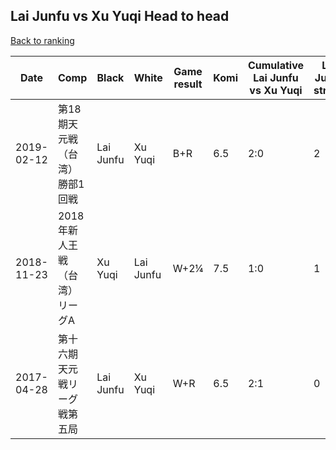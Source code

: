 ## Lai Junfu vs Xu Yuqi Head to head

[Back to ranking](../../index.md)




| **Date** | **Comp** | **Black** | **White** | **Game result** | **Komi** | **Cumulative Lai Junfu vs Xu Yuqi** | **Lai Junfu streak** | **Xu Yuqi streak** | 
| --- | --- | --- | --- | --- | --- | --- | --- | --- |
| 2019-02-12 | 第18期天元戦（台湾）勝部1回戦 | Lai Junfu | Xu Yuqi | B+R | 6.5 | 2:0 | 2 | 0 | 
| 2018-11-23 | 2018年新人王戦（台湾）リーグA | Xu Yuqi | Lai Junfu | W+2¼ | 7.5 | 1:0 | 1 | 0 | 
| 2017-04-28 | 第十六期天元戦リーグ戦第五局 | Lai Junfu | Xu Yuqi | W+R | 6.5 | 2:1 | 0 | 1 |




